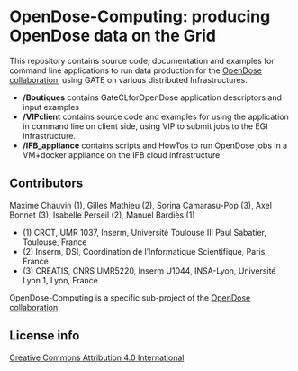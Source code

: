 # OpenDose-Computing: producing OpenDose data on the Grid

This repository contains source code, documentation and examples for command line applications to run data production for the [OpenDose collaboration](https://doi.org/10.1016/j.ejmp.2017.09.081), using GATE on various distributed Infrastructures.

- **/Boutiques** contains GateCLforOpenDose application descriptors and input examples
- **/VIPclient** contains source code and examples for using the application in command line on client side, using VIP to submit jobs to the EGI infrastructure.
- **/IFB_appliance** contains scripts and HowTos to run OpenDose jobs in a VM+docker appliance on the IFB cloud infrastructure

## Contributors

Maxime Chauvin (1), Gilles Mathieu (2), Sorina Camarasu-Pop (3), Axel Bonnet (3), Isabelle Perseil (2), Manuel Bardiès (1)
- (1) CRCT, UMR 1037, Inserm, Université Toulouse III Paul Sabatier, Toulouse, France
- (2) Inserm, DSI, Coordination de l’Informatique Scientifique, Paris, France
- (3) CREATIS, CNRS UMR5220, Inserm U1044, INSA-Lyon, Université Lyon 1, Lyon, France

OpenDose-Computing is a specific sub-project of the [OpenDose collaboration](https://doi.org/10.1016/j.ejmp.2017.09.081).

## License info

[Creative Commons Attribution 4.0 International](http://creativecommons.org/licenses/by/4.0/legalcode)
